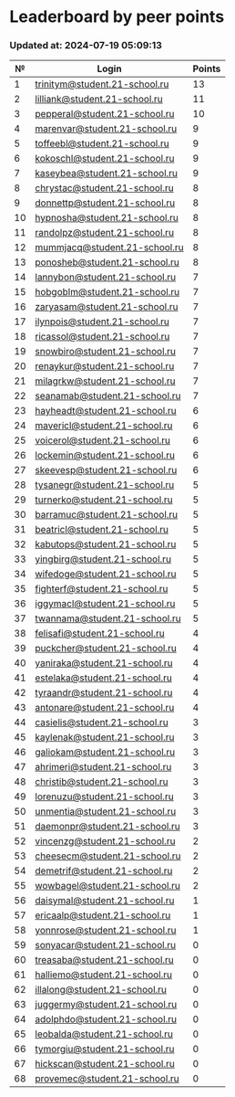 # Leaderboard by peer points

### Updated at: 2024-07-19 05:09:13

| № | Login | Points |
|---|-------|--------|
|1|trinitym@student.21-school.ru|13|
|2|lilliank@student.21-school.ru|11|
|3|pepperal@student.21-school.ru|10|
|4|marenvar@student.21-school.ru|9|
|5|toffeebl@student.21-school.ru|9|
|6|kokoschl@student.21-school.ru|9|
|7|kaseybea@student.21-school.ru|9|
|8|chrystac@student.21-school.ru|8|
|9|donnettp@student.21-school.ru|8|
|10|hypnosha@student.21-school.ru|8|
|11|randolpz@student.21-school.ru|8|
|12|mummjacq@student.21-school.ru|8|
|13|ponosheb@student.21-school.ru|8|
|14|lannybon@student.21-school.ru|7|
|15|hobgoblm@student.21-school.ru|7|
|16|zaryasam@student.21-school.ru|7|
|17|ilynpois@student.21-school.ru|7|
|18|ricassol@student.21-school.ru|7|
|19|snowbiro@student.21-school.ru|7|
|20|renaykur@student.21-school.ru|7|
|21|milagrkw@student.21-school.ru|7|
|22|seanamab@student.21-school.ru|7|
|23|hayheadt@student.21-school.ru|6|
|24|mavericl@student.21-school.ru|6|
|25|voicerol@student.21-school.ru|6|
|26|lockemin@student.21-school.ru|6|
|27|skeevesp@student.21-school.ru|6|
|28|tysanegr@student.21-school.ru|5|
|29|turnerko@student.21-school.ru|5|
|30|barramuc@student.21-school.ru|5|
|31|beatricl@student.21-school.ru|5|
|32|kabutops@student.21-school.ru|5|
|33|yingbirg@student.21-school.ru|5|
|34|wifedoge@student.21-school.ru|5|
|35|fighterf@student.21-school.ru|5|
|36|iggymacl@student.21-school.ru|5|
|37|twannama@student.21-school.ru|5|
|38|felisafi@student.21-school.ru|4|
|39|puckcher@student.21-school.ru|4|
|40|yaniraka@student.21-school.ru|4|
|41|estelaka@student.21-school.ru|4|
|42|tyraandr@student.21-school.ru|4|
|43|antonare@student.21-school.ru|4|
|44|casielis@student.21-school.ru|3|
|45|kaylenak@student.21-school.ru|3|
|46|galiokam@student.21-school.ru|3|
|47|ahrimeri@student.21-school.ru|3|
|48|christib@student.21-school.ru|3|
|49|lorenuzu@student.21-school.ru|3|
|50|unmentia@student.21-school.ru|3|
|51|daemonpr@student.21-school.ru|3|
|52|vincenzg@student.21-school.ru|2|
|53|cheesecm@student.21-school.ru|2|
|54|demetrif@student.21-school.ru|2|
|55|wowbagel@student.21-school.ru|2|
|56|daisymal@student.21-school.ru|1|
|57|ericaalp@student.21-school.ru|1|
|58|yonnrose@student.21-school.ru|1|
|59|sonyacar@student.21-school.ru|0|
|60|treasaba@student.21-school.ru|0|
|61|halliemo@student.21-school.ru|0|
|62|illalong@student.21-school.ru|0|
|63|juggermy@student.21-school.ru|0|
|64|adolphdo@student.21-school.ru|0|
|65|leobalda@student.21-school.ru|0|
|66|tymorgiu@student.21-school.ru|0|
|67|hickscan@student.21-school.ru|0|
|68|provemec@student.21-school.ru|0|


